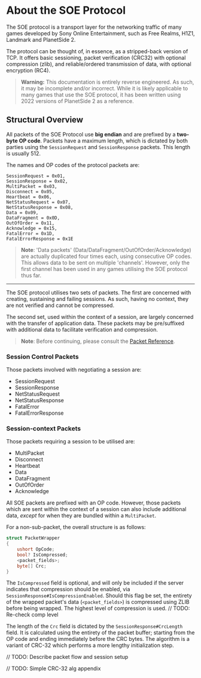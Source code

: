 # About the SOE Protocol

The SOE protocol is a transport layer for the networking traffic of many games developed by Sony
Online Entertainment, such as Free Realms, H1Z1, Landmark and PlanetSide 2.

The protocol can be thought of, in essence, as a stripped-back version of TCP. It offers basic
sessioning, packet verification (CRC32) with optional compression (zlib), and reliable/ordered
transmission of data, with optional encryption (RC4).

> **Warning:**
> This documentation is entirely reverse engineered. As such, it may be incomplete and/or incorrect.
> While it is likely applicable to many games that use the SOE protocol, it has been written using
> 2022 versions of PlanetSide 2 as a reference.

## Structural Overview

All packets of the SOE Protocol use **big endian** and are prefixed by a **two-byte OP code**.
Packets have a maximum length, which is dictated by both parties using the `SessionRequest` and
`SessionResponse` packets. This length is usually 512.

The names and OP codes of the protocol packets are:

```
SessionRequest = 0x01,
SessionResponse = 0x02,
MultiPacket = 0x03,
Disconnect = 0x05,
Heartbeat = 0x06,
NetStatusRequest = 0x07,
NetStatusResponse = 0x08,
Data = 0x09,
DataFragment = 0x0D,
OutOfOrder = 0x11,
Acknowledge = 0x15,
FatalError = 0x1D,
FatalErrorResponse = 0x1E
```

> **Note**:
> 'Data packets' (Data/DataFragment/OutOfOrder/Acknowledge) are actually
> duplicated four times each, using consecutive OP codes. This allows data to be sent on multiple
> 'channels'. However, only the first channel has been used in any games utilising the SOE protocol
> thus far.

---

The SOE protocol utilises two sets of packets. The first are concerned with creating, sustaining
and failing sessions. As such, having no context, they are not verified and cannot be compressed.

The second set, used within the context of a session, are largely concerned with the transfer of
application data. These packets may be pre/suffixed with additional data to facilitate verification and compression.

> **Note**:
> Before continuing, please consult the [Packet Reference](./packet-reference.md).

### Session Control Packets

Those packets involved with negotiating a session are:
- SessionRequest
- SessionResponse
- NetStatusRequest
- NetStatusResponse
- FatalError
- FatalErrorResponse

### Session-context Packets

Those packets requiring a session to be utilised are:
- MultiPacket
- Disconnect
- Heartbeat
- Data
- DataFragment
- OutOfOrder
- Acknowledge

All SOE packets are prefixed with an OP code. However, those packets which are sent within the
context of a session can also include additional data, *except* for when they are bundled within a `MultiPacket`.

For a non-sub-packet, the overall structure is as follows:

```csharp
struct PacketWrapper
{
    ushort OpCode;
    bool? IsCompressed;
    <packet_fields>;
    byte[] Crc; 
}
```

The `IsCompressed` field is optional, and will only be included if the server indicates that
compression should be enabled, via `SessionResponse#IsCompressionEnabled`. Should this flag
be set, the entirety of the wrapped packet's data (`<packet_fields>`) is compressed using ZLIB
before being wrapped. The highest level of compression is used. // TODO: Re-check comp level

The length of the `Crc` field is dictated by the `SessionResponse#CrcLength` field. It is calculated
using the entirety of the packet buffer; starting from the OP code and ending immediately before the
CRC bytes. The algorithm is a variant of CRC-32 which performs a more lengthy initialization step.

// TODO: Describe packet flow and session setup

// TODO: Simple CRC-32 alg appendix
